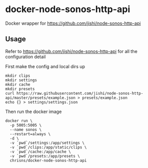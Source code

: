 # docker-node-sonos-http-api
Docker wrapper for https://github.com/jishi/node-sonos-http-api

## Usage
Refer to https://github.com/jishi/node-sonos-http-api for all the configuration detail

First make the config and local dirs up
```shell
mkdir clips
mkdir settings
mkdir cache
mkdir presets
curl https://raw.githubusercontent.com/jishi/node-sonos-http-api/master/presets/example.json > presets/example.json
echo {} > settings/settings.json
```

Then run the docker image
```shell
docker run \
  -p 5005:5005 \
  --name sonos \
  --restart=always \
  -d \
  -v `pwd`/settings:/app/settings \
  -v `pwd`/clips:/app/static/clips \
  -v `pwd`/cache:/app/cache \
  -v `pwd`/presets:/app/presets \
  chrisns/docker-node-sonos-http-api 
```